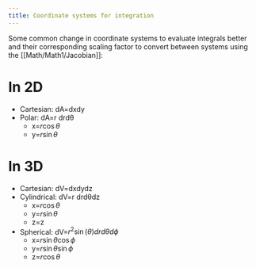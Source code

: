 ```yaml
---
title: Coordinate systems for integration
---
```

Some common change in coordinate systems to evaluate integrals better and their corresponding scaling factor to convert between systems using the [[Math/Math1/Jacobian]]:

# In 2D

* Cartesian: dA=dxdy
* Polar: dA=r drdθ
	* x=$r\cos\theta$
	* y=$r\sin\theta$

# In 3D

* Cartesian: dV=dxdydz
* Cylindrical: dV=r drdθdz
	* x=$r\cos\theta$
	* y=$r\sin\theta$
	* z=z
* Spherical: dV=$r^2 \sin(\theta)drd\theta d\phi$
	* x=$r\sin \theta \cos\phi$
	* y=$r\sin \theta \sin\phi$
	* z=$r \cos \theta$